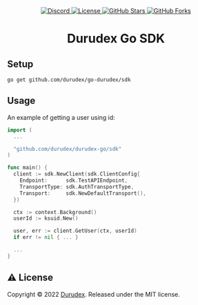 <div align="center">
  <a href="https://discord.gg/4qcXbeVehZ">
    <img alt="Discord" src="https://img.shields.io/discord/882288646517035028?label=%F0%9F%92%AC%20discord">
  </a>
  <a href="https://github.com/durudex/go-durudex/blob/main/LICENSE">
    <img alt="License" src="https://img.shields.io/github/license/durudex/go-durudex?label=%F0%9F%93%95%20license">
  </a>
  <a href="https://github.com/durudex/go-durudex/stargazers">
    <img alt="GitHub Stars" src="https://img.shields.io/github/stars/durudex/go-durudex?label=%E2%AD%90%20stars&logo=sdf">
  </a>
  <a href="https://github.com/durudex/go-durudex/network">
    <img alt="GitHub Forks" src="https://img.shields.io/github/forks/durudex/go-durudex?label=%F0%9F%93%81%20forks">
  </a>
</div>

<h1 align="center">Durudex Go SDK</h1>

## Setup

```
go get github.com/durudex/go-durudex/sdk
```

## Usage

An example of getting a user using id:

```go
import (
  ...

  "github.com/durudex/durudex-go/sdk"
)

func main() {
  client := sdk.NewClient(sdk.ClientConfig{
    Endpoint:      sdk.TestAPIEndpoint,
    TransportType: sdk.AuthTransportType,
    Transport:     sdk.NewDefaultTransport(),
  })

  ctx := context.Background()
  userId := ksuid.New()

  user, err := client.GetUser(ctx, userId)
  if err != nil { ... }

  ...
}
```

## ⚠️ License

Copyright © 2022 [Durudex](https://github.com/durudex). Released under the MIT license.
